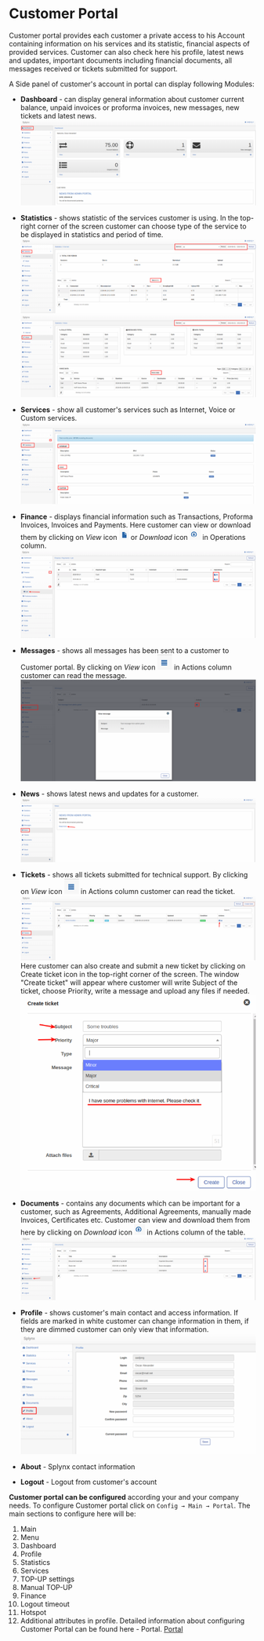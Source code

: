 Customer Portal
==========

Customer portal provides each customer a private access to his Account containing information on his services and its statistic, financial aspects of provided services. Customer can also check here his profile, latest news and updates, important documents including financial documents, all messages received or tickets submitted for support.

A Side panel of customer's account in portal can display following Modules:

* **Dashboard** - can display general information about  customer current balance, unpaid invoices or proforma invoices, new messages, new tickets and latest news.
![Dashboard](dashboard.png)


* **Statistics** - shows statistic of the services customer is using. In the top-right corner of the screen customer can choose type of the service to be displayed in statistics and period of time.
![Statistics](statistics.png)
![Statistics_voice](voice_statistics.png)

* **Services** - show all customer's services such as Internet, Voice or Custom services.
![Services](services.png)


* **Finance** - displays financial information such as Transactions, Proforma Invoices, Invoices and Payments. Here customer can view or download them by clicking on *View* icon <icon class="image-icon">![ViewIcon](view_icon.png)</icon> or *Download* icon <icon class="image-icon">![DownloadIcon](download_icon.png)</icon> in Operations column.
![Payments](payments.png)


* **Messages** - shows all messages has been sent to a customer to Customer portal.
By clicking on *View* icon <icon class="image-icon">![ViewIcon1](view_icon1.png)</icon> in Actions column customer can read the message.
![Messages](messages.png)


* **News** - shows latest news and updates for a customer.
![News](news.png)


* **Tickets** - shows all tickets submitted for technical support. By clicking on *View* icon <icon class="image-icon">![ViewIcon1](view_icon1.png)</icon> in Actions column customer can read the ticket.
![Tickets](tickets.png)
Here customer can also create and submit a new ticket by clicking on Create ticket icon in the top-right corner of the screen. The window "Create ticket" will appear where customer will write Subject of the ticket, choose Priority, write a message and upload any files if needed.
![CreateTicket](create_ticket.png)


* **Documents** - contains any documents which can be important for a customer, such as Agreements, Additional Agreements, manually made Invoices, Certificates etc. Customer can view and download them from here by clicking on *Download* icon <icon class="image-icon">![DownloadIcon](download_icon.png)</icon> in Actions column of the table.
![Documens](documents.png)


* **Profile** - shows customer's main contact and access information.  If fields are marked in white customer can change information in them, if they are dimmed customer can only view that information.
![Profile](profile.png)

* **About** - Splynx contact information
* **Logout** - Logout from customer's account

**Customer portal can be configured** according your and your company needs. To configure Customer portal click on `Config → Main → Portal`. The main sections to configure here will be:

1. Main
2. Menu
3. Dashboard
4. Profile
5. Statistics
6. Services
7. TOP-UP settings
8. Manual TOP-UP
9. Finance
10. Logout timeout
11. Hotspot
12. Additional attributes in profile.
Detailed information about configuring Customer Portal can be found here - Portal. [Portal](configuration/configuration.md)
